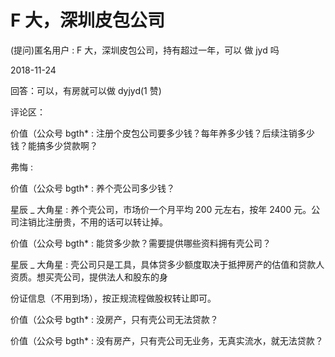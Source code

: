 # F 大，深圳皮包公司

(提问)匿名用户 : F 大，深圳皮包公司，持有超过一年，可以 做 jyd 吗

2018-11-24

回答：可以，有房就可以做 dyjyd(1 赞)

评论区：

价值（公众号 bgth* : 注册个皮包公司要多少钱？每年养多少钱？后续注销多少钱？能搞多少贷款啊？

弗悔 :

价值（公众号 bgth* : 养个壳公司多少钱？

星辰 _ 大角星 : 养个壳公司，市场价一个月平均 200 元左右，按年 2400 元。公司注销比注册贵，不用的话可以转让掉。

价值（公众号 bgth* : 能贷多少款？需要提供哪些资料拥有壳公司？

星辰 _ 大角星 : 壳公司只是工具，具体贷多少额度取决于抵押房产的估值和贷款人资质。想买壳公司，提供法人和股东的身

份证信息（不用到场），按正规流程做股权转让即可。

价值（公众号 bgth* : 没房产，只有壳公司无法贷款？

价值（公众号 bgth* : 没有房产，只有壳公司无业务，无真实流水，就无法贷款？